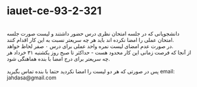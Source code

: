 # iauet-ce-93-2-321

<br />
دانشجویانی که در جلسه امتحان نظری درس حضور داشتند و لیست صورت جلسه 
<br />
امتحان عملی را امضا نکرده اند باید هر چه سریعتر نسبت به این کار اقدام کنند.
<br />
در صورت عدم امضای لیست نمره واحد عملی برای درس ۰ صفر لحاظ خواهد.
<br />
از آنجا که فرصت زمانی این کار محدود هست  - حداکثر تا صبح روز یکشنبه ۳۱ خرداد
هر چه سریعتر  برای درج امضا با بنده هماهنگی شود.
<br />
<br />
پس در صورتی که  هر دو لیست را امضا نکردید حتما با بنده تماس بگیرید
 email: jahdasa@gmail.com
